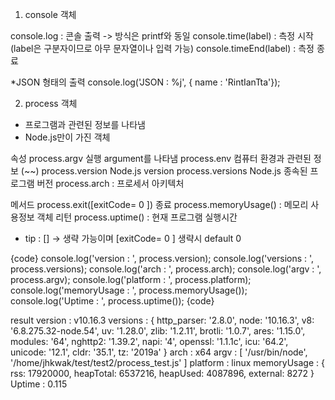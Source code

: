 1. console 객체

console.log : 콘솔 출력 -> 방식은 printf와 동일
console.time(label) : 측정 시작 (label은 구분자이므로 아무 문자열이나 입력 가능)
console.timeEnd(label) : 측정 종료


*JSON 형태의 출력
console.log('JSON : %j', { name : 'RintIanTta'});


2. process 객체
- 프로그램과 관련된 정보를 나타냄 
- Node.js만이 가진 객체

속성
process.argv 실행 argument를 나타냄
process.env 컴퓨터 환경과 관련된 정보 (~~)
process.version Node.js version
process.versions Node.js 종속된 프로그램 버전
process.arch : 프로세서 아키텍처

메서드
process.exit([exitCode= 0 ]) 종료
process.memoryUsage() : 메모리 사용정보 객체 리턴
process.uptime() : 현재 프로그램 실행시간

* tip : [] -> 생략 가능이며 [exitCode= 0 ] 생략시 default 0

{code}
console.log('version : ',  process.version);
console.log('versions : ',  process.versions);
console.log('arch : ',  process.arch);
console.log('argv : ',  process.argv);
console.log('platform : ',  process.platform);
console.log('memoryUsage : ',  process.memoryUsage());
console.log('Uptime : ',  process.uptime());
{code}

result
version :  v10.16.3
versions :  { http_parser: '2.8.0',
  node: '10.16.3',
  v8: '6.8.275.32-node.54',
  uv: '1.28.0',
  zlib: '1.2.11',
  brotli: '1.0.7',
  ares: '1.15.0',
  modules: '64',
  nghttp2: '1.39.2',
  napi: '4',
  openssl: '1.1.1c',
  icu: '64.2',
  unicode: '12.1',
  cldr: '35.1',
  tz: '2019a' }
arch :  x64
argv :  [ '/usr/bin/node', '/home/jhkwak/test/test2/process_test.js' ]
platform :  linux
memoryUsage :  { rss: 17920000,
  heapTotal: 6537216,
  heapUsed: 4087896,
  external: 8272 }
Uptime :  0.115




